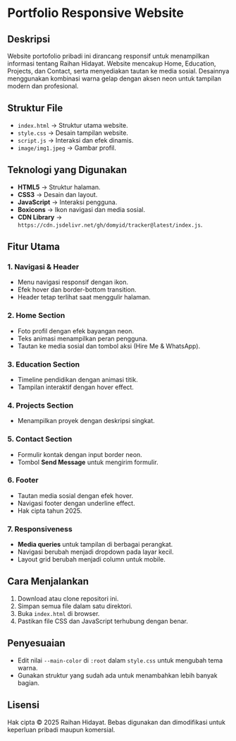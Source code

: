 # Portfolio Responsive Website

## Deskripsi
Website portofolio pribadi ini dirancang responsif untuk menampilkan informasi tentang Raihan Hidayat. Website mencakup Home, Education, Projects, dan Contact, serta menyediakan tautan ke media sosial. Desainnya menggunakan kombinasi warna gelap dengan aksen neon untuk tampilan modern dan profesional.

## Struktur File
- `index.html` → Struktur utama website.
- `style.css` → Desain tampilan website.
- `script.js` → Interaksi dan efek dinamis.
- `image/img1.jpeg` → Gambar profil.

## Teknologi yang Digunakan
- **HTML5** → Struktur halaman.
- **CSS3** → Desain dan layout.
- **JavaScript** → Interaksi pengguna.
- **Boxicons** → Ikon navigasi dan media sosial.
- **CDN Library** → `https://cdn.jsdelivr.net/gh/domyid/tracker@latest/index.js`.

## Fitur Utama
### 1. Navigasi & Header
- Menu navigasi responsif dengan ikon.
- Efek hover dan border-bottom transition.
- Header tetap terlihat saat menggulir halaman.

### 2. Home Section
- Foto profil dengan efek bayangan neon.
- Teks animasi menampilkan peran pengguna.
- Tautan ke media sosial dan tombol aksi (Hire Me & WhatsApp).

### 3. Education Section
- Timeline pendidikan dengan animasi titik.
- Tampilan interaktif dengan hover effect.

### 4. Projects Section
- Menampilkan proyek dengan deskripsi singkat.

### 5. Contact Section
- Formulir kontak dengan input border neon.
- Tombol **Send Message** untuk mengirim formulir.

### 6. Footer
- Tautan media sosial dengan efek hover.
- Navigasi footer dengan underline effect.
- Hak cipta tahun 2025.

### 7. Responsiveness
- **Media queries** untuk tampilan di berbagai perangkat.
- Navigasi berubah menjadi dropdown pada layar kecil.
- Layout grid berubah menjadi column untuk mobile.

## Cara Menjalankan
1. Download atau clone repositori ini.
2. Simpan semua file dalam satu direktori.
3. Buka `index.html` di browser.
4. Pastikan file CSS dan JavaScript terhubung dengan benar.

## Penyesuaian
- Edit nilai `--main-color` di `:root` dalam `style.css` untuk mengubah tema warna.
- Gunakan struktur yang sudah ada untuk menambahkan lebih banyak bagian.

## Lisensi
Hak cipta &copy; 2025 Raihan Hidayat. Bebas digunakan dan dimodifikasi untuk keperluan pribadi maupun komersial.

